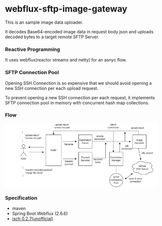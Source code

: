# webflux-sftp-image-gateway

This is an sample image data uploader.

It decodes Base64-encoded image data in request body json and uploads decoded bytes to a target remote SFTP Server.

### Reactive Programming

It uses webflux(reactor streams and netty) for an asnyc flow.

### SFTP Connection Pool

Opening SSH Connection is so expensive that we should avoid opening a new SSH connection per each upload request.

To prevent opening a new SSH connection per each request, it implements SFTP connection pool in memory with concurrent hash map collections.

### Flow

![flow](./image-gateway.png)

### Specification
- maven
- Spring Boot Webflux (2.6.6)
- [jsch 0.2.7(unofficial)](https://github.com/mwiede/jsch)
